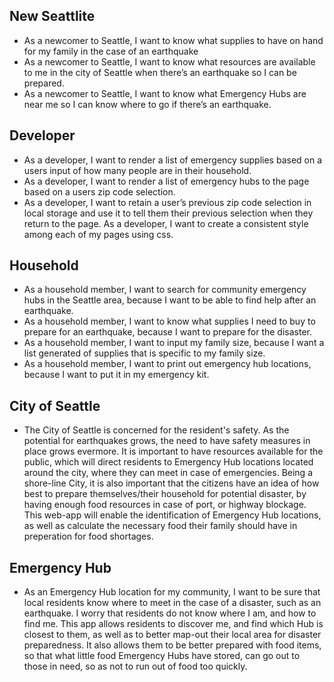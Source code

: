 ## New Seattlite
* As a newcomer to Seattle, I want to know what supplies to have on hand for my family in the case of an earthquake
* As a newcomer to Seattle, I want to know what resources are available to me in the city of Seattle when there’s an earthquake so I can be prepared.
* As a newcomer to Seattle, I want to know what Emergency Hubs are near me so I can know where to go if there’s an earthquake.



## Developer
* As a developer, I want to render a list of emergency supplies based on a users input of how many people are in their household.
* As a developer, I want to render a list of emergency hubs to the page based on a users zip code selection.
* As a developer, I want to retain a user’s previous zip code selection in local storage and use  it to tell them their previous selection when they return to the page.
As a developer, I want to create a consistent style among each of my pages using css.


## Household
* As a household member, I want to search for community emergency hubs in the Seattle area, because I want to be able to find help after an earthquake.
* As a household member, I want to know what supplies I need to buy to prepare for an earthquake, because I want to prepare for the disaster.
* As a household member, I want to input my family size, because I want a list generated of supplies that is specific to my family size.
* As a household member, I want to print out emergency hub locations, because I want to put it in my emergency kit.

## City of Seattle
* The City of Seattle is concerned for the resident's safety. As the potential for earthquakes grows, the need to have safety measures in place grows evermore. It is important to have resources available for the public, which will direct residents to Emergency Hub locations located around the city, where they can meet in case of emergencies.
Being a shore-line City, it is also important that the citizens have an idea of how best to prepare themselves/their household for potential disaster, by having enough food resources in case of port, or highway blockage. This web-app will enable the identification of Emergency Hub locations, as well as calculate the necessary food their family should have in preperation for food shortages.

## Emergency Hub
* As an Emergency Hub location for my community, I want to be sure that local residents know where to meet in the case of a disaster, such as an earthquake. I worry that residents do not know where I am, and how to find me. 
This app allows residents to discover me, and find which Hub is closest to them, as well as to better map-out their local area for disaster preparedness. It also allows them to be better prepared with food items, so that what little food Emergency Hubs have stored, can go out to those in need, so as not to run out of food too quickly.

